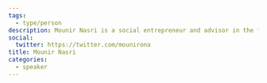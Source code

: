 ```yaml
---
tags:
  - type/person
description: Mounir Nasri is a social entrepreneur and advisor in the field of community development. His multicultural background as well as his wide-spread organizational network in different countries have helped him build several refugee settlement and social impact projects in Syria, Lebanon and Iraq prior to his arrival to Canada under the private sponsorship program. Mounir has been working with ACSA – Newcomers’ Centre in Toronto for the past four years, where he led the entrepreneurship, employment, skills building and mentorship programs for newcomers and refugees, and he is currently working with Toronto’s Local Immigration Partnership, where he leads and coordinates cross-sectoral innovative collaborations to build and sustain welcoming and inclusive communities for new Canadians. Mounir holds a Master of Management in Innovation and Entrepreneurship (MMIE) from Smith School of Business at Queen’s University, where he also earned a Bachelor of Arts (BA) with distinction in Global Development Studies after studying Computer Science at Haigazian University in Lebanon.
social:
  twitter: https://twitter.com/mounirona
title: Mounir Nasri
categories:
  - speaker
---
```


